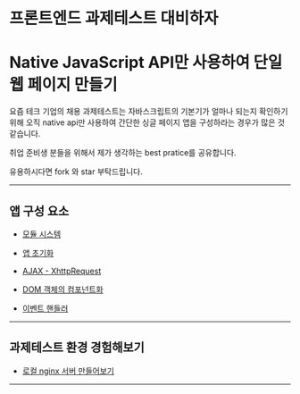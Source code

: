 # 프론트엔드 과제테스트 대비하자
# Native JavaScript API만 사용하여 단일 웹 페이지 만들기

요즘 테크 기업의 채용 과제테스트는 자바스크립트의 기본기가 얼마나 되는지 확인하기 위해 오직 native api만 사용하여 간단한 싱글 페이지 앱을 구성하라는 경우가 많은 것 같습니다.

취업 준비생 분들을 위해서 제가 생각하는 best pratice를 공유합니다.

유용하시다면 fork 와 star 부탁드립니다.


---

## 앱 구성 요소 


* [모듈 시스템]() 

* [앱 초기화]()

* [AJAX - XhttpRequest]()

* [DOM 객체의 컴포넌트화]()

* [이벤트 핸들러]()

--- 

## 과제테스트 환경 경험해보기

* [로컬 nginx 서버 만들어보기]()

--- 
